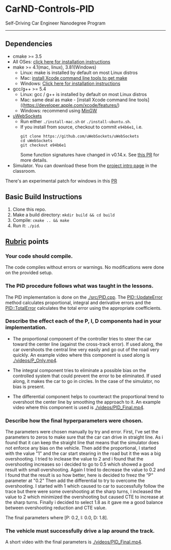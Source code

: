 # CarND-Controls-PID
Self-Driving Car Engineer Nanodegree Program

---

## Dependencies

* cmake >= 3.5
 * All OSes: [click here for installation instructions](https://cmake.org/install/)
* make >= 4.1(mac, linux), 3.81(Windows)
  * Linux: make is installed by default on most Linux distros
  * Mac: [install Xcode command line tools to get make](https://developer.apple.com/xcode/features/)
  * Windows: [Click here for installation instructions](http://gnuwin32.sourceforge.net/packages/make.htm)
* gcc/g++ >= 5.4
  * Linux: gcc / g++ is installed by default on most Linux distros
  * Mac: same deal as make - [install Xcode command line tools]((https://developer.apple.com/xcode/features/)
  * Windows: recommend using [MinGW](http://www.mingw.org/)
* [uWebSockets](https://github.com/uWebSockets/uWebSockets)
  * Run either `./install-mac.sh` or `./install-ubuntu.sh`.
  * If you install from source, checkout to commit `e94b6e1`, i.e.
    ```
    git clone https://github.com/uWebSockets/uWebSockets 
    cd uWebSockets
    git checkout e94b6e1
    ```
    Some function signatures have changed in v0.14.x. See [this PR](https://github.com/udacity/CarND-MPC-Project/pull/3) for more details.
* Simulator. You can download these from the [project intro page](https://github.com/udacity/self-driving-car-sim/releases) in the classroom.

There's an experimental patch for windows in this [PR](https://github.com/udacity/CarND-PID-Control-Project/pull/3)

## Basic Build Instructions

1. Clone this repo.
2. Make a build directory: `mkdir build && cd build`
3. Compile: `cmake .. && make`
4. Run it: `./pid`. 

## [Rubric](https://review.udacity.com/#!/rubrics/824/view) points


### Your code should compile.

The code compiles without errors or warnings. No modifications were done on the provided setup.

### The PID procedure follows what was taught in the lessons.

The PID implementation is done on the [./src/PID.cpp](./src/PID.cpp). The [PID::UpdateError](./src/PID.cpp#L25) method calculates proportional, integral and derivative errors and the [PID::TotalError](./src/PID.cpp#L39) calculates the total error using the appropriate coefficients.

### Describe the effect each of the P, I, D components had in your implementation.

- The proportional component of the controller tries to steer the car toward the center line (against the cross-track error). If used along, the car overshoots the central line very easily and go out of the road very quickly. An example video where this component is used along is [./videos/P_Only.mp4](./videos/P_Only.mp4).

- The integral component tries to eliminate a possible bias on the controlled system that could prevent the error to be eliminated. If used along, it makes the car to go in circles. In the case of the simulator, no bias is present.

- The differential component helps to counteract the proportional trend to overshoot the center line by smoothing the approach to it. An example video where this component is used is [./videos/PID_Final.mp4](./videos/PID_Final.mp4).

### Describe how the final hyperparameters were chosen.

The parameters were chosen manually by try and error.
First, I've set the parameters to zeros to make sure that the car can drive in straight line. As i found that it can keep the straight line that means that the simulator does not enforce any bias on the vehicle.
Then add the proportional, I started with the value "1" and the car start stearing in the road but it the was a big overshooting. I tried to inclease the value to 2 and i found that the overshooting increases so i decided to go to 0.5 which showed a good result with small overshooting. Again I tried to decrease the value to 0.2 and I found that the result is so how better, here is decided to freez the "P" parameter at "0.2"
Then add the differential to try to overcome the overshooting. I started with 1 which caused to car to successfully follow the trace but there were some overshooting at the sharp turns, I incleased the value to 2 which minimized the overshooting but caused CTE to increase at the sharp turns. Finally i decided to select 1.8 as it gave me a good balance between overshooting reduction and CTE value.

The final parameters where [P: 0.2, I: 0.0, D: 1.8].

### The vehicle must successfully drive a lap around the track.

A short video with the final parameters is [./videos/PID_Final.mp4](./videos/PID_Final.mp4).

